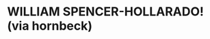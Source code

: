 <!--
id: 18739440
link: http://tumblr.atmos.org/post/18739440/william-spencer-hollarado-via-hornbeck
slug: william-spencer-hollarado-via-hornbeck
date: Wed Nov 07 2007 22:13:53 GMT-0800 (PST)
publish: 2007-11-07
tags: 
title: WILLIAM SPENCER-HOLLARADO! (via hornbeck)
-->


WILLIAM SPENCER-HOLLARADO! (via hornbeck)
=========================================



